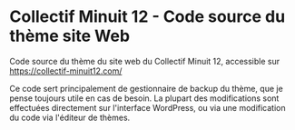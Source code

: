 # Collectif Minuit 12 - Code source du thème site Web

Code source du thème du site web du Collectif Minuit 12, accessible sur <https://collectif-minuit12.com/>

Ce code sert principalement de gestionnaire de backup du thème, que je pense toujours utile en cas de besoin. La plupart des modifications sont effectuées directement sur l'interface WordPress, ou via une modification du code via l'éditeur de thèmes.
